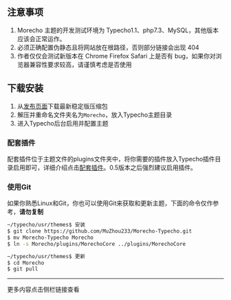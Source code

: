 ## 注意事项

1. Morecho 主题的开发测试环境为 Typecho1.1、php7.3、MySQL，其他版本应该会正常运作。
1. 必须正确配置伪静态且将网站放在根路径，否则部分链接会出现 404
1. 作者仅仅会测试新版本在 Chrome Firefox Safari 上是否有 bug，如果你对浏览器兼容性要求较高，请谨慎考虑是否使用

## 下载安装

1. 从[发布页面](https://github.com/MuZhou233/Morecho-Typecho/releases)下载最新稳定版压缩包
1. 解压并重命名文件夹名为`Morecho`，放入Typecho主题目录
1. 进入Typecho后台启用并配置主题

### 配套插件

配套插件位于主题文件的plugins文件夹中，将你需要的插件放入Typecho插件目录启用即可，详细介绍点击[配套插件](/plugins)。0.5版本之后强烈建议启用插件。

### 使用Git

如果你熟悉Linux和Git，你也可以使用Git来获取和更新主题，下面的命令仅作参考，**请勿复制**
```bash
~/typecho/usr/themes$ 安装
$ git clone https://github.com/MuZhou233/Morecho-Typecho.git
$ mv Morecho-Typecho Morecho
$ ln -s Morecho/plugins/MorechoCore ../plugins/MorechoCore
```
```bash
~/typecho/usr/themes$ 更新
$ cd Morecho
$ git pull
```

---

更多内容点击侧栏链接查看